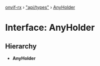 [onvif-rx](../README.md) › ["api/types"](../modules/_api_types_.md) › [AnyHolder](_api_types_.anyholder.md)

# Interface: AnyHolder

## Hierarchy

* **AnyHolder**
